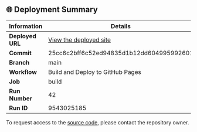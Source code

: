 ## 🌐 Deployment Summary

| Information | Details |
|-------------|---------|
| **Deployed URL** | [View the deployed site](https://First-Matter.github.io/public-demo) |
| **Commit** | 25cc6c2bff6c52ed94835d1b12dd604995992601 |
| **Branch** | main |
| **Workflow** | Build and Deploy to GitHub Pages |
| **Job** | build |
| **Run Number** | 42 |
| **Run ID** | 9543025185 |

To request access to the [source code](https://github.com/First-Matter/flappy-jam-2024), please contact the repository owner.
